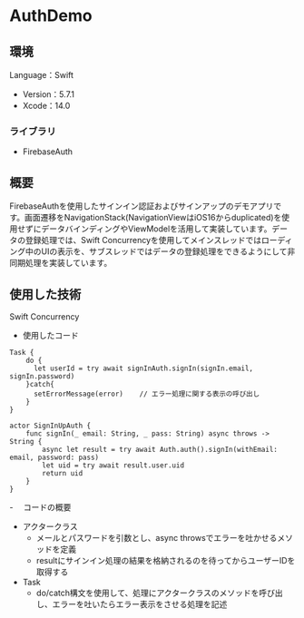 # AuthDemo
## 環境
Language：Swift
- Version：5.7.1
- Xcode：14.0
### ライブラリ
- FirebaseAuth
## 概要
FirebaseAuthを使用したサインイン認証およびサインアップのデモアプリです。画面遷移をNavigationStack(NavigationViewはiOS16からduplicated)を使用せずにデータバインディングやViewModelを活用して実装しています。データの登録処理では、Swift Concurrencyを使用してメインスレッドではローディング中のUIの表示を、サブスレッドではデータの登録処理をできるようにして非同期処理を実装しています。

## 使用した技術
Swift Concurrency
- 使用したコード
```
Task {
    do {
      let userId = try await signInAuth.signIn(signIn.email, signIn.password)
    }catch{
      setErrorMessage(error)    // エラー処理に関する表示の呼び出し
    }
}

actor SignInUpAuth {
    func signIn(_ email: String, _ pass: String) async throws -> String {
        async let result = try await Auth.auth().signIn(withEmail: email, password: pass)
        let uid = try await result.user.uid
        return uid
    }
}
```
-　 コードの概要
  - アクタークラス
    - メールとパスワードを引数とし、async throwsでエラーを吐かせるメソッドを定義
    - resultにサインイン処理の結果を格納されるのを待ってからユーザーIDを取得する
  - Task
    - do/catch構文を使用して、処理にアクタークラスのメソッドを呼び出し、エラーを吐いたらエラー表示をさせる処理を記述
